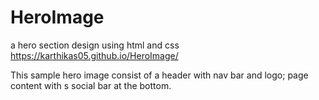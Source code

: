 # HeroImage
a hero section design using html and css
https://karthikas05.github.io/HeroImage/

This sample hero image consist of a header with nav bar and logo; page content with s social bar at the bottom.

